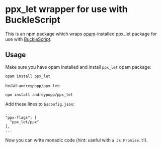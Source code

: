 # ppx_let wrapper for use with BuckleScript

This is an npm package which wraps [opam][]-installed ppx\_let package for use with
[BuckleScript][].

## Usage

Make sure you have opam installed and install `ppx_let` opam package:

    opam install ppx_let

Install `andreypopp/ppx_let`:

    npm install andreypopp/ppx_let

Add these lines to `bsconfig.json`:

    ...
    "ppx-flags": [
      "ppx_let/ppx"
    ],
    ...

Now you can write monadic code (hint: useful with `a Js.Promise.t`!).

[opam]: http://opam.ocaml.org
[BuckleScript]: https://github.com/bucklescript/bucklescript
